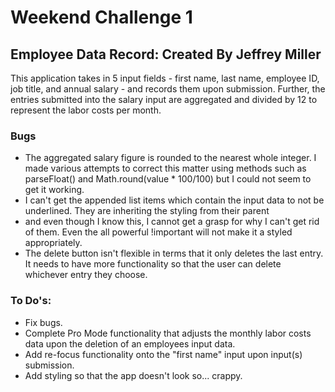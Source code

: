 # Weekend Challenge 1

## Employee Data Record: Created By Jeffrey Miller
This application takes in 5 input fields - first name, last name, employee ID, job title,
and annual salary - and records them upon submission.  Further, the entries submitted
into the salary input are aggregated and divided by 12 to represent the labor costs per month.

### Bugs
- The aggregated salary figure is rounded to the nearest whole integer. I made various
attempts to correct this matter using methods such as parseFloat() and Math.round(value * 100/100) but I could not seem to get it working.
- I can't get the appended list items which contain the input data to not be underlined. They are
inheriting the styling from their parent <li> and even though I know this, I cannot get a grasp
for why I can't get rid of them. Even the all powerful !important will not make it a styled appropriately.
- The delete button isn't flexible in terms that it only deletes the last entry. It
needs to have more functionality so that the user can delete whichever entry they choose.

### To Do's:
- Fix bugs.
- Complete Pro Mode functionality that adjusts the monthly labor costs data upon the deletion of
an employees input data.
- Add re-focus functionality onto the "first name" input upon input(s) submission.
- Add styling so that the app doesn't look so... crappy.

